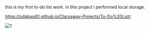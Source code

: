 this is my first to-do list work. in this project i performed local storage.

https://odabasi61.github.io/Clarusway-Projects/To-Do%20List/

![1](https://user-images.githubusercontent.com/114237174/212778421-204ecde0-715d-4ca7-9893-95d4d970fa9c.png)
